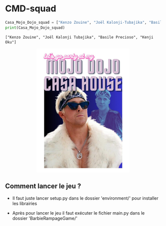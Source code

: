 # CMD-squad
```python
Casa_Mojo_Dojo_squad = ["Kenzo Zouine", "Joël Kalonji-Tubajika", "Basile Precioso", "Kenji Oku"]
print(Casa_Mojo_Dojo_squad)
```

```
["Kenzo Zouine", "Joël Kalonji Tubajika", "Basile Precioso", "Kenji Oku"]
```

<center>
    <img src="BarbieRampageGame/resources/assets/casadojomojo.png" width="300"/>
</center>

## Comment lancer le jeu ?

- Il faut juste lancer setup.py dans le dossier 'environment/' pour installer les librairies

- Après pour lancer le jeu il faut exécuter le fichier main.py dans le dossier 'BarbieRampageGame/'
